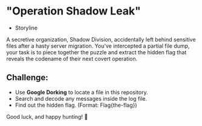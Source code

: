 # "Operation Shadow Leak"

* Storyline

A secretive organization, Shadow Division, accidentally left behind sensitive files after a hasty server migration. You’ve intercepted a partial file dump, your task is to piece together the puzzle and extract the hidden flag that reveals the codename of their next covert operation.

## Challenge:  
* Use **Google Dorking** to locate a file in this repository.  
* Search and decode any messages inside the log file.    
* Find out the hidden flag. (Format: Flag{the-flag})  

Good luck, and happy hunting! 🚀
